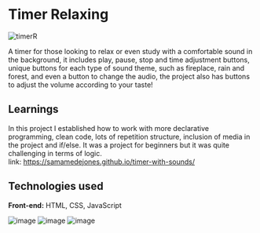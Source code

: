 
# Timer Relaxing
![timerR](https://github.com/user-attachments/assets/7c48af03-250b-4c47-bbf3-2f315adbb807)


A timer for those looking to relax or even study with a comfortable sound in the background, it includes play, pause, stop and time adjustment buttons, unique buttons for each type of sound theme, such as fireplace, rain and forest, and even a button to change the audio, the project also has buttons to adjust the volume according to your taste!

## Learnings

In this project I established how to work with more declarative programming, clean code, lots of repetition structure, inclusion of media in the project and if/else. It was a project for beginners but it was quite challenging in terms of logic.
</br>
link: https://samamedejones.github.io/timer-with-sounds/


## Technologies used

**Front-end:** HTML, CSS, JavaScript


![image](https://github.com/user-attachments/assets/3ff9cab9-ceed-4102-b805-3928e56822c3) ![image](https://github.com/user-attachments/assets/b68387fd-bd9f-4197-82da-118cf161f74d) ![image](https://github.com/user-attachments/assets/be60b360-351b-47d4-b08b-edb7b25019b7)





